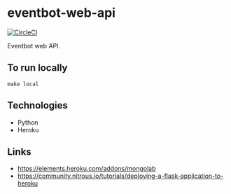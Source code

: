 eventbot-web-api
================

[![CircleCI](https://circleci.com/gh/duffj/eventbot-web-api.svg?style=svg)](https://circleci.com/gh/duffj/eventbot-web-api)

Eventbot web API.

To run locally
--------------

    make local


Technologies
------------

* Python
* Heroku


Links
-----

* https://elements.heroku.com/addons/mongolab
* https://community.nitrous.io/tutorials/deploying-a-flask-application-to-heroku
